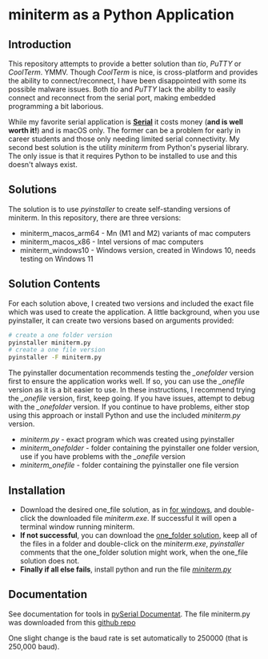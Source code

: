 # miniterm as a Python Application

## Introduction
This repository attempts to provide a better solution than *tio*, *PuTTY* or *CoolTerm*. YMMV. Though *CoolTerm* is nice, is cross-platform and provides the ability to connect/reconnect, I have been disappointed with some its possible malware issues. Both *tio* and *PuTTY* lack the ability to easily connect and reconnect from the serial port, making embedded programming a bit laborious.

While my favorite serial application is [**Serial**](https://www.decisivetactics.com/products/serial/) it costs money (**and is well worth it!**) and is macOS only. The former can be a problem for early in career students and those only needing limited serial connectivity. My second best solution is the utility *miniterm* from Python's pyserial library. The only issue is that it requires Python to be installed to use and this doesn't always exist.


## Solutions
The solution is to use *pyinstaller* to create self-standing versions of miniterm. In this repository, there are three versions:
* miniterm_macos_arm64 - Mn (M1 and M2) variants of mac computers
* miniterm_macos_x86 - Intel versions of mac computers
* miniterm_windows10 - Windows version, created in Windows 10, needs testing on Windows 11

## Solution Contents
For each solution above, I created two versions and included the exact file which was used to create the application. A little background, when you use pyinstaller, it can create two versions based on arguments provided:
```bash
# create a one folder version
pyinstaller miniterm.py
# create a one file version
pyinstaller -F miniterm.py 
```

The pyinstaller documentation recommends testing the *_onefolder* version first to ensure the application works well. If so, you can use the *_onefile* version as it is a bit easier to use. In these instructions, I recommend trying the *_onefile* version, first, keep going. If you have issues, attempt to debug with the *_onefolder* version. If you continue to have problems, either stop using this approach or install Python and use the included *miniterm.py* version.
* *miniterm.py* - exact program which was created using pyinstaller
* *miniterm_onefolder* - folder containing the pyinstaller one folder version, use if you have problems with the *_onefile* version
* *miniterm_onefile* - folder containing the pyinstaller one file version

## Installation
* Download the desired one_file solution, as in [for windows](miniterm_windows10/miniterm_onefile/dist), and double-click the downloaded file *miniterm.exe*. If successful it will open a terminal window running miniterm.
* **If not successful**, you can download the [one_folder solution](miniterm_windows10/miniterm_onefolder/dist/miniterm), keep all of the files in a folder and double-click on the *miniterm.exe*, *pyinstaller* comments that the one_folder solution might work, when the one_file solution does not.
* **Finally if all else fails**, install python and run the file [*miniterm.py*](miniterm_windows10/miniterm.py)

## Documentation
See documentation for tools in [pySerial Documentat](https://pyserial.readthedocs.io/en/latest/). The file miniterm.py was downloaded from this [github repo](https://github.com/pyserial/)

One slight change is the baud rate is set automatically to 250000 (that is 250,000 baud).
